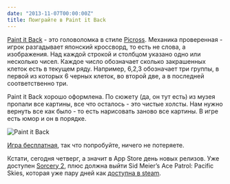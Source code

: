 ```yaml
---
date: "2013-11-07T00:00:00Z"
title: Поиграйте в Paint it Back
---
```


[Paint it Back](https://itunes.apple.com/us/app/id675183907) - это головоломка в стиле [Picross](http://en.wikipedia.org/wiki/Picross_DS). Механика проверенная - игрок разгадывает японский кроссворд, то есть не слова, а изображения. Над каждой строкой и столбцом указано одно или несколько чисел. Каждое число обозначает сколько закрашенных клеток есть в текущем ряду. Например, 6,2,3 обозначает три группы, в первой из которых 6 черных клеток, во второй две, а в последней соответственно три.

Paint it Back хорошо оформлена. По сюжету (да, он тут есть) из музея пропали все картины, все что осталось - это чистые холсты. Нам нужно вернуть все как было - то есть нарисовать заново все картины. В игре есть юмор и он в порядке.

![Paint it Back](/img/posts/paint-it-back-humor.png)

[Игра бесплатная](https://itunes.apple.com/us/app/id675183907), так что попробуйте, ничего не потеряете.

Кстати, сегодня четверг, а значит в App Store день новых релизов. Уже доступен [Sorcery 2](https://itunes.apple.com/ru/app/id627880433?mt=8), плюс должна выйти Sid Meier’s Ace Patrol: Pacific Skies, которая уже пару дней как [доступна в steam](http://store.steampowered.com/app/244090/?snr=1_5_9__205).
